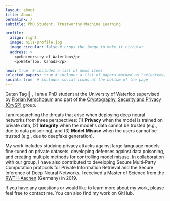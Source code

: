 ```yaml
---
layout: about
title: About
permalink: /
subtitle: PhD Student, Trustworthy Machine Learning

profile:
  align: right
  image: nils-profile.jpg
  image_circular: false # crops the image to make it circular
  address: >
    <p>University of Waterloo</p>
    <p>Waterloo, Canada</p>

news: true  # includes a list of news items
selected_papers: true # includes a list of papers marked as "selected={true}"
social: true  # includes social icons at the bottom of the page
---
```


Guten Tag :wave: ,
I am a PhD student at the University of Waterloo supervised by <a href="https://cs.uwaterloo.ca/~fkerschb/">Florian Kerschbaum</a>
and part of the <a href="https://crysp.uwaterloo.ca">Cryptography, Security and Privacy (CrySP)</a> group.

I am researching the threats that arise when deploying deep neural networks from three perspectives: (1) **Privacy**
when the model is trained on private data, (2) **Integrity** when the model's data cannot be trusted 
(e.g., due to data poisoning), and (3) **Model Misuse** when the users cannot be trusted (e.g., due to deepfake generation).

My work includes studying privacy attacks against large language models fine-tuned on private datasets, developing defenses against data poisoning, and creating multiple methods for controlling model misuse. In collaboration with our group, I have also contributed to developing Secure Multi-Party Computation protocols for Private Information Retrieval and the Secure Inference of Deep Neural Networks.
I received a Master of Science from the <a href="https://www.rwth-aachen.de/go/id/a/?lidx=1">RWTH-Aachen</a> (Germany) in 2019.

If you have any questions or would like to learn more about my work, please feel free to contact me. You can also find my work on GitHub.
